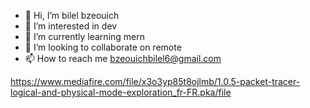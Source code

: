 - 👋 Hi, I’m bilel bzeouich
- 👀 I’m interested in dev
- 🌱 I’m currently learning mern
- 💞️ I’m looking to collaborate on remote
- 📫 How to reach me bzeouichbilel6@gmail.com

<!---
bilelbzeouich/bilelbzeouich is a ✨ special ✨ repository because its `README.md` (this file) appears on your GitHub profile.
You can click the Preview link to take a look at your changes.
--->
https://www.mediafire.com/file/x3o3yp85t8ojlmb/1.0.5-packet-tracer-logical-and-physical-mode-exploration_fr-FR.pka/file
